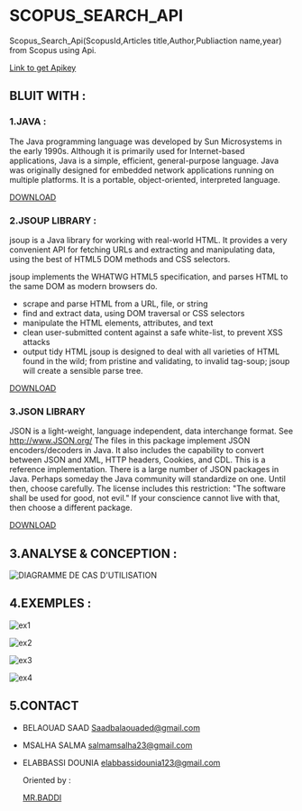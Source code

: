 # SCOPUS_SEARCH_API
Scopus_Search_Api(ScopusId,Articles title,Author,Publiaction name,year) from Scopus using Api.

 [Link to get Apikey](https://dev.elsevier.com/) 

## BLUIT WITH :
### 1.JAVA :
The Java programming language was developed by Sun Microsystems in the early 1990s. Although it is primarily used for Internet-based applications, Java is a simple, efficient, general-purpose language. Java was originally designed for embedded network applications running on multiple platforms. It is a portable, object-oriented, interpreted language.

[DOWNLOAD](https://www.java.com/fr/)
### 2.JSOUP LIBRARY :
jsoup is a Java library for working with real-world HTML. It provides a very convenient API for fetching URLs and extracting and manipulating data, using the best of HTML5 DOM methods and CSS selectors.

jsoup implements the WHATWG HTML5 specification, and parses HTML to the same DOM as modern browsers do.

* scrape and parse HTML from a URL, file, or string
* find and extract data, using DOM traversal or CSS selectors
* manipulate the HTML elements, attributes, and text
* clean user-submitted content against a safe white-list, to prevent XSS attacks
* output tidy HTML
jsoup is designed to deal with all varieties of HTML found in the wild; from pristine and validating, to invalid tag-soup; jsoup will create a sensible parse tree.

[DOWNLOAD](https://jsoup.org/)
### 3.JSON LIBRARY 

JSON is a light-weight, language independent, data interchange format. See http://www.JSON.org/ The files in this package implement JSON encoders/decoders in Java. It also includes the capability to convert between JSON and XML, HTTP headers, Cookies, and CDL. This is a reference implementation. There is a large number of JSON packages in Java. Perhaps someday the Java community will standardize on one. Until then, choose carefully. The license includes this restriction: "The software shall be used for good, not evil." If your conscience cannot live with that, then choose a different package.

[DOWNLOAD](https://jar-download.com/artifacts/org.json)
## 3.ANALYSE & CONCEPTION :
![DIAGRAMME DE CAS D'UTILISATION](https://user-images.githubusercontent.com/69659755/101955449-7c6e3600-3c06-11eb-9595-6d8f2bdefdb4.jpeg)
## 4.EXEMPLES :
![ex1](https://user-images.githubusercontent.com/69659755/101959921-f6a2b880-3c0e-11eb-9592-fb9cf3b97aef.PNG)

![ex2](https://user-images.githubusercontent.com/69659755/101960023-25209380-3c0f-11eb-94d4-e5fc5997413b.PNG)

![ex3](https://user-images.githubusercontent.com/69659755/101960006-1e921c00-3c0f-11eb-81ff-112dfe6f603a.PNG)

![ex4](https://user-images.githubusercontent.com/69659755/101960011-20f47600-3c0f-11eb-8ae0-bceac1e0a5af.PNG)
## 5.CONTACT 
* BELAOUAD SAAD Saadbalaouaded@gmail.com
* MSALHA SALMA salmamsalha23@gmail.com
* ELABBASSI DOUNIA elabbassidounia123@gmail.com

  Oriented by : 
  
  [MR.BADDI](https://www.linkedin.com/in/youssefbaddi/)



